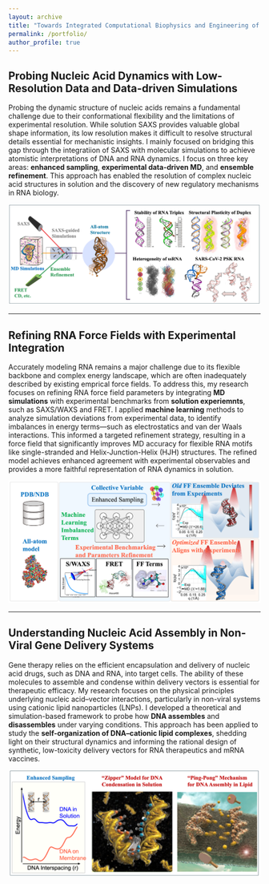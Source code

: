 ```yaml
---
layout: archive
title: "Towards Integrated Computational Biophysics and Engineering of Biomolecules"
permalink: /portfolio/
author_profile: true
---
```


## Probing Nucleic Acid Dynamics with Low-Resolution Data and Data-driven Simulations

Probing the dynamic structure of nucleic acids remains a fundamental challenge due to their conformational flexibility and the limitations of experimental resolution. While solution SAXS provides valuable global shape information, its low resolution makes it difficult to resolve structural details essential for mechanistic insights. I mainly focused on bridging this gap through the integratiion of SAXS with molecular simulations to achieve atomistic interpretations of DNA and RNA dynamics. I focus on three key areas: **enhanced sampling**, **experimental data-driven MD**, and **ensemble refinement**. This approach has enabled the resolution of complex nucleic acid structures in solution and the discovery of new regulatory mechanisms in RNA biology.

<div align="center">
  <img src="/images/framework1.png" width="900">
</div>

---

## Refining RNA Force Fields with Experimental Integration

Accurately modeling RNA remains a major challenge due to its flexible backbone and complex energy landscape, which are often inadequately described by existing emprical force fields. To address this, my research focuses on refining RNA force field parameters by integrating **MD simulations** with experimental benchmarks from **solution experiemnts**, such as SAXS/WAXS and FRET. I applied **machine learning** methods to analyze simulation deviations from experimental data, to identify imbalances in energy terms—such as electrostatics and van der Waals interactions. This informed a targeted refinement strategy, resulting in a force field that significantly improves MD accuracy for flexible RNA motifs like single-stranded and Helix-Junction-Helix (HJH) structures. The refined model achieves enhanced agreement with experimental observables and provides a more faithful representation of RNA dynamics in solution.

<div align="center">
  <img src="/images/framework2.png" width="700">
</div>

---

## Understanding Nucleic Acid Assembly in Non-Viral Gene Delivery Systems

Gene therapy relies on the efficient encapsulation and delivery of nucleic acid drugs, such as DNA and RNA, into target cells. The ability of these molecules to assemble and condense within delivery vectors is essential for therapeutic efficacy. My research focuses on the physical principles underlying nucleic acid–vector interactions, particularly in non-viral systems using cationic lipid nanoparticles (LNPs). I developed a theoretical and simulation-based framework to probe how **DNA assembles** and **disassembles** under varying conditions. This approach has been applied to study the **self-organization of DNA–cationic lipid complexes**, shedding light on their structural dynamics and informing the rational design of synthetic, low-toxicity delivery vectors for RNA therapeutics and mRNA vaccines.

<div align="center">
  <img src="/images/framework3.png" width="700">
</div>

